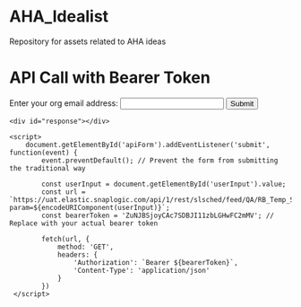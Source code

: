# AHA_Idealist
Repository for assets related to AHA ideas

<!DOCTYPE html>
<html lang="en">
<head>
    <meta charset="UTF-8">
    <meta name="viewport" content="width=device-width, initial-scale=1.0">
    <title>API Call with Bearer Token</title>
</head>
<body>
    <h1>API Call with Bearer Token</h1>
    <form id="apiForm">
        <label for="userInput">Enter your org email address:</label>
        <input type="text" id="email" name="email" required>
        <button type="submit">Submit</button>
    </form>

    <div id="response"></div>

    <script>
        document.getElementById('apiForm').addEventListener('submit', function(event) {
            event.preventDefault(); // Prevent the form from submitting the traditional way

            const userInput = document.getElementById('userInput').value;
            const url = `https://uat.elastic.snaplogic.com/api/1/rest/slsched/feed/QA/RB_Temp_Space/AHA_Report_Final_/GetIdeasByOrganization_Exec.csv?param=${encodeURIComponent(userInput)}`;
            const bearerToken = 'ZuNJBSjoyCAc7SDBJI11zbLGHwFC2mMV'; // Replace with your actual bearer token

            fetch(url, {
                method: 'GET',
                headers: {
                    'Authorization': `Bearer ${bearerToken}`,
                    'Content-Type': 'application/json'
                }
            })
     </script>
</body>
</html>
